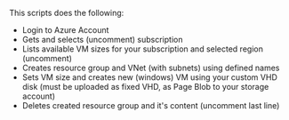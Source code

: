 This scripts does the following:

- Login to Azure Account
- Gets and selects (uncomment) subscription
- Lists available VM sizes for your subscription and selected region (uncomment)
- Creates resource group and VNet (with subnets) using defined names
- Sets VM size and creates new (windows) VM using your custom VHD disk (must be uploaded as fixed VHD, as Page Blob to your storage account)
- Deletes created resource group and it's content (uncomment last line)
